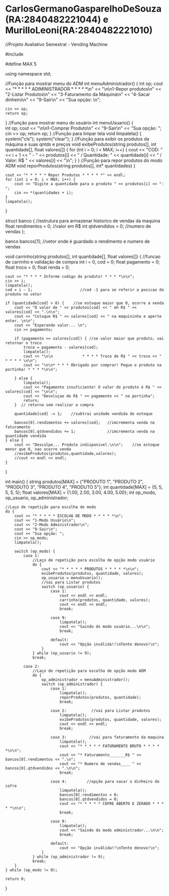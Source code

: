 # CarlosGermanoGasparelhoDeSouza(RA:2840482221044) e MurilloLeoni(RA:2840482221010)
//Projeto Avaliativo Semestral - Vending Machine


#include <iostream>

#define MAX 5

using namespace std;
  
//Função para mostrar menu do ADM
int menuAdministrador() {
    int op;
    cout << "* * * * * ADIMINISTRADOR * * * * *\n"
         << "\n\n1-Repor produtos\n"
         << "2-Listar Produtos\n"
         << "3-Faturamento da Máquina\n"
         << "4-Sacar dinheiro\n"
         << "9-Sair\n"
         << "Sua opção: \n";

    cin >> op;
    return op;
}
//Função para mostrar menu do usuário
int menuUsuario() {  
    int op;
    cout << "\n\n1-Comprar Produto\n"
         << "9-Sair\n"
         << "Sua opção: ";
    cin >> op;
    return op;
}
//Função para limpar tela
void limpatela() {    
    system("cls");
    system("clear");
}
//Função para exibir os produtos da máquina e suas qntds e preços
void exibeProdutos(string produtos[], int quantidade[], float valores[]) {
    for (int i = 0; i < MAX; i++) {
        cout << "COD: " << i + 1 << " - " << produtos[i] << " / Quantidade: " << quantidade[i] << " / Valor: R$ "
             << valores[i] << "\n";
    }
}
//Função para repor produtos do modo ADM
void reporProdutos(string produtos[], int* quantidades) {

    cout << "* * * * * Repor Produtos * * * * *" << endl;
    for (int i = 0; i < MAX; i++) {
        cout << "Digite a quantidade para o produto " << produtos[i] << ": ";
        cin >> *(quantidades + i);
    }
    limpatela();
}


struct banco {           //estrutura para armazenar historico de vendas da maquina
    float rendimentos = 0; //valor em R$
    int qtdvendidos = 0;  //numero de vendas
};

banco bancos[1];    //vetor onde é guardado o rendimento e numero de vendas

void carrinho(string produtos[], int quantidade[], float valores[]) {    //funcao de carrinho e validação de compra
    int i = 0, cod = 0;
    float pagamento = 0;
    float troco = 0;
    float renda = 0;


    cout << "* * * * Informe codigo do produto! * * * *\n\n";
    cin >> i;
    limpatela();
    cod = i - 1;                     //cod -1 para se referir a posicao do produto no vetor

    if (quantidade[cod] > 0) {    //se estoque maior que 0, ocorre a venda
        cout << "O valor de " << produtos[cod] << " eh R$ " << valores[cod] << ".\n\n";
        cout << "Coloque R$ " << valores[cod] << " na maquininha e aperte enter. \n\n";
        cout << "Esperando valor... \n";
        cin >> pagamento;

        if (pagamento >= valores[cod]) { //se valor maior que produto, vai retornar o troco
            troco = pagamento - valores[cod];
            limpatela();
            cout << "\n\n             * * * * Troco de R$ " << troco << "  * * * * \n\n";
            cout << "\n\n* * * * Obrigado por comprar! Pegue o produto na portinha! * * * *\n\n";

        } else {
            limpatela();
            cout << "Pagamento insuficiente! O valor do produto é R$ " << valores[cod] << "\n\n";
            cout << "Devoluçao de R$ " << pagamento << " na portinha";
            return;
        }  // retorna sem realizar a compra

        quantidade[cod] -= 1;    //subtrai unidade vendida do estoque

        bancos[0].rendimentos += valores[cod];   //imcrementa venda no faturamento
        bancos[0].qtdvendidos += 1;              //imcrementa venda na quantidade vendida
    } else {
        cout << "Desculpe... Produto indisponivel.\n\n";    //se estoque menor que 0, nao ocorre venda
        //exibeProdutos(produtos,quantidade,valores);
        //cout << endl << endl;
    }
}

int main() {
    string produtos[MAX] = {"PRODUTO 1", "PRODUTO 2", "PRODUTO 3", "PRODUTO 4", "PRODUTO 5"};
    int quantidade[MAX] = {5, 5, 5, 5, 5};
    float valores[MAX] = {1.00, 2.00, 3.00, 4.00, 5.00};
    int op_modo, op_usuario, op_administrador;
    
    //Laço de repetição para escolha de modo
    do {
        cout << "* * * * * ESCOLHA DE MODO * * * * *\n";
        cout << "1-Modo Usuário\n";
        cout << "2-Modo Administrador\n";
        cout << "9-Sair\n";
        cout << "Sua opção: ";
        cin >> op_modo;
        limpatela();

        switch (op_modo) {
            case 1:
                //Laço de repetição para escolha de opção modo usuário
                do {
                    cout << "* * * * * PRODUTOS * * * * *\n\n";
                    exibeProdutos(produtos, quantidade, valores);
                    op_usuario = menuUsuario();
                    //vai para Listar produtos
                    switch (op_usuario) {
                        case 1:
                            cout << endl << endl;
                            carrinho(produtos, quantidade, valores);
                            cout << endl << endl;
                            break;

                        case 9:
                            limpatela();
                            cout << "Saindo do modo usuário...\n\n";
                            break;

                        default:
                            cout << "Opção inválida!!\nTente denovo!\n";
                    }
                } while (op_usuario != 9);
                break;

            case 2:
                //Laço de repetição para escolha de opção modo ADM
                do {
                    op_administrador = menuAdministrador();
                    switch (op_administrador) {
                        case 1:
                            limpatela();
                            reporProdutos(produtos, quantidade);
                            break;

                        case 2:           //vai para Listar produtos
                            limpatela();
                            exibeProdutos(produtos, quantidade, valores);
                            cout << endl << endl;
                            break;

                        case 3:          //vai para faturamento da maquina
                            limpatela();
                            cout << "* * * * * FATURAMENTO BRUTO * * * * *\n\n";
                            cout << "* Faturamento_______R$ " << bancos[0].rendimentos << ".\n";
                            cout << "* Numero de vendas____ " << bancos[0].qtdvendidos << ".\n\n";
                            break;

                        case 4:         //opção para sacar o dinheiro do cofre
                            limpatela();
                            bancos[0].rendimentos = 0;
                            bancos[0].qtdvendidos = 0;
                            cout << "* * * * * COFRE ABERTO E ZERADO * * * * *\n\n";
                            break;

                        case 9:
                            limpatela();
                            cout << "Saindo do modo administrador...\n\n";
                            break;

                        default:
                            cout << "Opção inválida!!\nTente denovo!\n";
                    }
                } while (op_administrador != 9);
                break;
        }
    } while (op_modo != 0);

    return 0;
}
